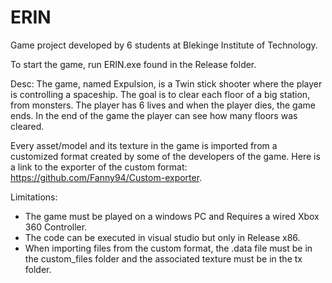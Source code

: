 # ERIN
Game project developed by 6 students at Blekinge Institute of Technology.

To start the game, run ERIN.exe found in the Release folder.

Desc: The game, named Expulsion, is a Twin stick shooter where the player is controlling a spaceship. The goal is to clear each floor of a big station, from monsters. The player has 6 lives and when the player dies, the game ends. In the end of the game the player can see how many floors was cleared.   

Every asset/model and its texture in the game is imported from a customized format created by some of the developers of the game. Here is a link to the exporter of the custom format: https://github.com/Fanny94/Custom-exporter.

Limitations: 
- The game must be played on a windows PC and Requires a wired Xbox 360 Controller.
- The code can be executed in visual studio but only in Release x86.
- When importing files from the custom format, the .data file must be in the custom_files folder and the associated texture                  must be in the tx folder.
